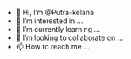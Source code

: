 - 👋 Hi, I’m @Putra-kelana
- 👀 I’m interested in ...
- 🌱 I’m currently learning ...
- 💞️ I’m looking to collaborate on ...
- 📫 How to reach me ...

<!---
Putra-kelana/Putra-kelana is a ✨ special ✨ repository because its `README.md` (this file) appears on your GitHub profile.
You can click the Preview link to take a look at your changes.
--->
